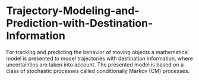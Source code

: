 # Trajectory-Modeling-and-Prediction-with-Destination-Information
For tracking and predicting the behavior of moving objects a mathematical model is presented to model trajectories with destination information, where uncertainties are taken into account. The presented model is based on a class of stochastic processes called conditionally Markov (CM) processes.
